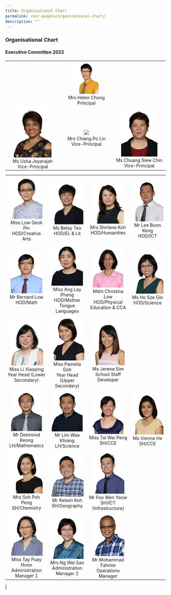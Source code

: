 ```yaml
---
title: Organisational Chart
permalink: /our-people/organisational-chart/
description: ""
---
```

### **Organisational Chart**
#### **Executive Committee 2022**

| | | |
|:---:|:---:|:---:|
|  | <img src="/images/organisation1.png" style="width:50%"><br>Mrs Helen Chong<br>Principal |  |
| <img src="/images/organisation2.png" style="width:75%"><br>Ms Usha Jeyarajah<br>Vice-Principal | <img src="/images/organisation3.png" style="width:45%"><br>Mrs Chiang Po Lin<br>Vice-Principal | <img src="/images/organisation4.png" style="width:75%"><br>Ms Chuang Siew Chin<br>Vice-Principal |

|  |  |  |  |
|:---:|:---:|:---:|:---:|
|   <img src="/images/organisation9.png" style="width:85%"><br>Miss Low Geok Pin <br>HOD/Creative Arts |   <img src="/images/organisation13.png" style="width:93%"><br>Ms Betsy Teo<br> HOD/EL & Lit |  <img src="/images/organisation8.png" style="width:82%"><br> Mrs Shirlene Koh<br> HOD/Humanities |<img src="/images/organisation12.png" style="width:100%"><br>Mr Lee Boon Keng<br> HOD/ICT |
|    <img src="/images/organisation5.png" style="width:83%"><br>Mr Bernard Low<br> HOD/Math | <img src="/images/organisation7.png" style="width:92%"><br>Miss Ang Lay Pheng<br> HOD/Mother Tongue Languages |  <img src="/images/organisation10.png" style="width:80%"><br>Mdm Christina Low<br> HOD/Physical Education & CCA |   <img src="/images/organisation6.png" style="width:100%"><br>Ms Ho Sze Gin<br> HOD/Science|
|     <img src="/images/organisation15.png" style="width:88%"><br>Miss Li Xiaoping<br> Year Head (Lower Secondary) |  <img src="/images/organisation16.png" style="width:98%"><br>Miss Pamelia Goh<br> Year Head  (Upper Secondary) |  <img src="/images/organisation14.png" style="width:86%"><br>Ms Jerene Sim<br> School Staff Developer  |
| <img src="/images/organisation17.png" style="width:81%"><br>Mr Desmond Keong<br> LH/Mathematics | <img src="/images/organisation18.png" style="width:90%"><br>Mr Lim Wee Khiang<br> LH/Science | <img src="/images/organisation22.png" style="width:80%"><br>Miss Tai Wai Peng SH/CCE | <img src="/images/MsVivienneHe.png" style="width:100%"><br>Ms Vienne He SH/CCE |
|  <img src="/images/organisation24.png" style="width:85%"><br>Mrs Soh Poh Peng SH/Chemistry |  <img src="/images/organisation20.png" style="width:95%"><br>Mr Kelwin Koh<br> SH/Geography  | <img src="/images/organisation23.png" style="width:85%"><br>Mr Foo Wen Yeow SH/ICT (Infrastructure) |
| <img src="/images/organisation25.png" style="width:85%"><br>Miss Tay Puay Hoon<br>Administration Manager 1 | <img src="/images/organisation26.png" style="width:95%"><br>Mrs Ng Wei San<br> Administration Manager 2 | <img src="/images/organisation27.png" style="width:85%"><br>Mr Mohammad Fahmie<br> Operations Manager |  |
|